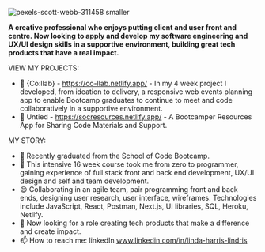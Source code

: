 ![pexels-scott-webb-311458 smaller](https://user-images.githubusercontent.com/93371648/160214314-5216bc5f-e976-49bd-95f2-ef5aaf7074fc.jpg)



**A creative professional who enjoys putting client and user front and centre. Now looking to apply and develop my software engineering and UX/UI design skills in a supportive environment, building great tech products that have a real impact.**

VIEW MY PROJECTS:
- 👯 {Co:llab} - https://co-llab.netlify.app/ - In my 4 week project I developed, from ideation to delivery, a responsive web events planning app to enable Bootcamp graduates to continue to meet and code collaboratively in a supportive environment. 
- 👯 Untied -  https://socresources.netlify.app/ - A Bootcamper Resources App for Sharing Code Materials and Support. 

MY STORY:

- 🔭 Recently graduated from the School of Code Bootcamp.
- 🌱 This intensive 16 week course took me from zero to programmer, gaining experience of full stack front and back end development, UX/UI design and self and team development.
- 😄 Collaborating in an agile team, pair programming front and back ends, designing user research, user interface, wireframes. Technologies include JavaScript, React, Postman, Next.js, UI libraries, SQL, Heroku, Netlify.   
- 💬 Now looking for a role creating tech products that make a difference and create impact.
- 📫 How to reach me: linkedIn www.linkedin.com/in/linda-harris-lindris



